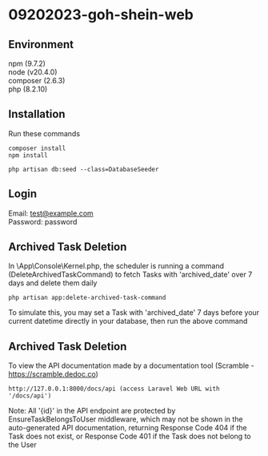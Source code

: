 # 09202023-goh-shein-web

## Environment
npm (9.7.2)  
node (v20.4.0)  
composer (2.6.3)  
php (8.2.10)

## Installation
Run these commands
```
composer install
npm install

php artisan db:seed --class=DatabaseSeeder
```

## Login
Email: test@example.com  
Password: password

## Archived Task Deletion
In \App\Console\Kernel.php, the scheduler is running a command (DeleteArchivedTaskCommand) to fetch Tasks with 'archived_date' over 7 days and delete them daily
```
php artisan app:delete-archived-task-command
```
To simulate this, you may set a Task with 'archived_date' 7 days before your current datetime directly in your database, then run the above command

## Archived Task Deletion
To view the API documentation made by a documentation tool (Scramble - https://scramble.dedoc.co)
```
http://127.0.0.1:8000/docs/api (access Laravel Web URL with '/docs/api')
```
Note: All '{id}' in the API endpoint are protected by EnsureTaskBelongsToUser middleware, which may not be shown in the auto-generated API documentation, returning Response Code 404 if the Task does not exist, or Response Code 401 if the Task does not belong to the User
